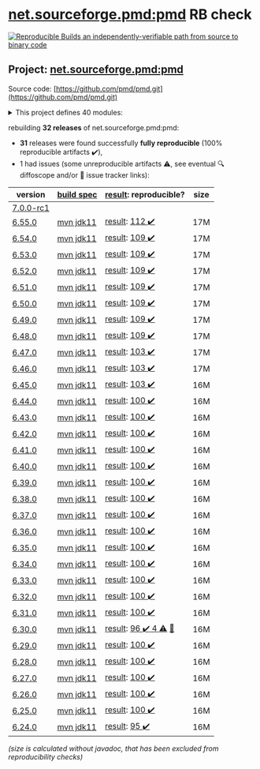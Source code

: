 [net.sourceforge.pmd:pmd](https://central.sonatype.com/artifact/net.sourceforge.pmd/pmd/6.55.0/versions) RB check
=======

[![Reproducible Builds](https://reproducible-builds.org/images/logos/rb.svg) an independently-verifiable path from source to binary code](https://reproducible-builds.org/)

## Project: [net.sourceforge.pmd:pmd](https://central.sonatype.com/artifact/net.sourceforge.pmd/pmd/6.55.0/versions)

Source code: [https://github.com/pmd/pmd.git](https://github.com/pmd/pmd.git)

<details><summary>This project defines 40 modules:</summary>

* [net.sourceforge.pmd:pmd](https://central.sonatype.com/artifact/net.sourceforge.pmd/pmd/6.55.0)
* [net.sourceforge.pmd:pmd-apex](https://central.sonatype.com/artifact/net.sourceforge.pmd/pmd-apex/6.55.0)
* [net.sourceforge.pmd:pmd-apex-jorje](https://central.sonatype.com/artifact/net.sourceforge.pmd/pmd-apex-jorje/6.55.0)
* [net.sourceforge.pmd:pmd-core](https://central.sonatype.com/artifact/net.sourceforge.pmd/pmd-core/6.55.0)
* [net.sourceforge.pmd:pmd-cpp](https://central.sonatype.com/artifact/net.sourceforge.pmd/pmd-cpp/6.55.0)
* [net.sourceforge.pmd:pmd-cs](https://central.sonatype.com/artifact/net.sourceforge.pmd/pmd-cs/6.55.0)
* [net.sourceforge.pmd:pmd-dart](https://central.sonatype.com/artifact/net.sourceforge.pmd/pmd-dart/6.55.0)
* [net.sourceforge.pmd:pmd-dist](https://central.sonatype.com/artifact/net.sourceforge.pmd/pmd-dist/6.55.0)
* [net.sourceforge.pmd:pmd-doc](https://central.sonatype.com/artifact/net.sourceforge.pmd/pmd-doc/6.55.0)
* [net.sourceforge.pmd:pmd-fortran](https://central.sonatype.com/artifact/net.sourceforge.pmd/pmd-fortran/6.55.0)
* [net.sourceforge.pmd:pmd-gherkin](https://central.sonatype.com/artifact/net.sourceforge.pmd/pmd-gherkin/6.55.0)
* [net.sourceforge.pmd:pmd-go](https://central.sonatype.com/artifact/net.sourceforge.pmd/pmd-go/6.55.0)
* [net.sourceforge.pmd:pmd-groovy](https://central.sonatype.com/artifact/net.sourceforge.pmd/pmd-groovy/6.55.0)
* [net.sourceforge.pmd:pmd-html](https://central.sonatype.com/artifact/net.sourceforge.pmd/pmd-html/6.55.0)
* [net.sourceforge.pmd:pmd-java](https://central.sonatype.com/artifact/net.sourceforge.pmd/pmd-java/6.55.0)
* [net.sourceforge.pmd:pmd-java8](https://central.sonatype.com/artifact/net.sourceforge.pmd/pmd-java8/6.55.0)
* [net.sourceforge.pmd:pmd-javascript](https://central.sonatype.com/artifact/net.sourceforge.pmd/pmd-javascript/6.55.0)
* [net.sourceforge.pmd:pmd-jsp](https://central.sonatype.com/artifact/net.sourceforge.pmd/pmd-jsp/6.55.0)
* [net.sourceforge.pmd:pmd-kotlin](https://central.sonatype.com/artifact/net.sourceforge.pmd/pmd-kotlin/6.55.0)
* [net.sourceforge.pmd:pmd-lang-test](https://central.sonatype.com/artifact/net.sourceforge.pmd/pmd-lang-test/6.55.0)
* [net.sourceforge.pmd:pmd-lua](https://central.sonatype.com/artifact/net.sourceforge.pmd/pmd-lua/6.55.0)
* [net.sourceforge.pmd:pmd-matlab](https://central.sonatype.com/artifact/net.sourceforge.pmd/pmd-matlab/6.55.0)
* [net.sourceforge.pmd:pmd-modelica](https://central.sonatype.com/artifact/net.sourceforge.pmd/pmd-modelica/6.55.0)
* [net.sourceforge.pmd:pmd-objectivec](https://central.sonatype.com/artifact/net.sourceforge.pmd/pmd-objectivec/6.55.0)
* [net.sourceforge.pmd:pmd-perl](https://central.sonatype.com/artifact/net.sourceforge.pmd/pmd-perl/6.55.0)
* [net.sourceforge.pmd:pmd-php](https://central.sonatype.com/artifact/net.sourceforge.pmd/pmd-php/6.55.0)
* [net.sourceforge.pmd:pmd-plsql](https://central.sonatype.com/artifact/net.sourceforge.pmd/pmd-plsql/6.55.0)
* [net.sourceforge.pmd:pmd-python](https://central.sonatype.com/artifact/net.sourceforge.pmd/pmd-python/6.55.0)
* [net.sourceforge.pmd:pmd-ruby](https://central.sonatype.com/artifact/net.sourceforge.pmd/pmd-ruby/6.55.0)
* [net.sourceforge.pmd:pmd-scala](https://central.sonatype.com/artifact/net.sourceforge.pmd/pmd-scala/6.55.0)
* [net.sourceforge.pmd:pmd-scala-common](https://central.sonatype.com/artifact/net.sourceforge.pmd/pmd-scala-common/6.55.0)
* [net.sourceforge.pmd:pmd-scala_2.12](https://central.sonatype.com/artifact/net.sourceforge.pmd/pmd-scala_2.12/6.55.0)
* [net.sourceforge.pmd:pmd-scala_2.13](https://central.sonatype.com/artifact/net.sourceforge.pmd/pmd-scala_2.13/6.55.0)
* [net.sourceforge.pmd:pmd-swift](https://central.sonatype.com/artifact/net.sourceforge.pmd/pmd-swift/6.55.0)
* [net.sourceforge.pmd:pmd-test](https://central.sonatype.com/artifact/net.sourceforge.pmd/pmd-test/6.55.0)
* [net.sourceforge.pmd:pmd-test-schema](https://central.sonatype.com/artifact/net.sourceforge.pmd/pmd-test-schema/6.55.0)
* [net.sourceforge.pmd:pmd-tsql](https://central.sonatype.com/artifact/net.sourceforge.pmd/pmd-tsql/6.55.0)
* [net.sourceforge.pmd:pmd-visualforce](https://central.sonatype.com/artifact/net.sourceforge.pmd/pmd-visualforce/6.55.0)
* [net.sourceforge.pmd:pmd-vm](https://central.sonatype.com/artifact/net.sourceforge.pmd/pmd-vm/6.55.0)
* [net.sourceforge.pmd:pmd-xml](https://central.sonatype.com/artifact/net.sourceforge.pmd/pmd-xml/6.55.0)
</details>

rebuilding **32 releases** of net.sourceforge.pmd:pmd:
- **31** releases were found successfully **fully reproducible** (100% reproducible artifacts :heavy_check_mark:),
- 1 had issues (some unreproducible artifacts :warning:, see eventual :mag: diffoscope and/or :memo: issue tracker links):

| version | [build spec](/BUILDSPEC.md) | [result](https://reproducible-builds.org/docs/jvm/): reproducible? | size |
| -- | --------- | ------ | -- |
| [7.0.0-rc1](https://central.sonatype.com/artifact/net.sourceforge.pmd/pmd/7.0.0-rc1/pom) | | | |
| [6.55.0](https://central.sonatype.com/artifact/net.sourceforge.pmd/pmd/6.55.0/pom) | [mvn jdk11](pmd-6.55.0.buildspec) | [result](pmd-6.55.0.buildinfo): [112 :heavy_check_mark: ](pmd-6.55.0.buildcompare) | 17M |
| [6.54.0](https://central.sonatype.com/artifact/net.sourceforge.pmd/pmd/6.54.0/pom) | [mvn jdk11](pmd-6.54.0.buildspec) | [result](pmd-6.54.0.buildinfo): [109 :heavy_check_mark: ](pmd-6.54.0.buildcompare) | 17M |
| [6.53.0](https://central.sonatype.com/artifact/net.sourceforge.pmd/pmd/6.53.0/pom) | [mvn jdk11](pmd-6.53.0.buildspec) | [result](pmd-6.53.0.buildinfo): [109 :heavy_check_mark: ](pmd-6.53.0.buildcompare) | 17M |
| [6.52.0](https://central.sonatype.com/artifact/net.sourceforge.pmd/pmd/6.52.0/pom) | [mvn jdk11](pmd-6.52.0.buildspec) | [result](pmd-6.52.0.buildinfo): [109 :heavy_check_mark: ](pmd-6.52.0.buildcompare) | 17M |
| [6.51.0](https://central.sonatype.com/artifact/net.sourceforge.pmd/pmd/6.51.0/pom) | [mvn jdk11](pmd-6.51.0.buildspec) | [result](pmd-6.51.0.buildinfo): [109 :heavy_check_mark: ](pmd-6.51.0.buildcompare) | 17M |
| [6.50.0](https://central.sonatype.com/artifact/net.sourceforge.pmd/pmd/6.50.0/pom) | [mvn jdk11](pmd-6.50.0.buildspec) | [result](pmd-6.50.0.buildinfo): [109 :heavy_check_mark: ](pmd-6.50.0.buildcompare) | 17M |
| [6.49.0](https://central.sonatype.com/artifact/net.sourceforge.pmd/pmd/6.49.0/pom) | [mvn jdk11](pmd-6.49.0.buildspec) | [result](pmd-6.49.0.buildinfo): [109 :heavy_check_mark: ](pmd-6.49.0.buildcompare) | 17M |
| [6.48.0](https://central.sonatype.com/artifact/net.sourceforge.pmd/pmd/6.48.0/pom) | [mvn jdk11](pmd-6.48.0.buildspec) | [result](pmd-6.48.0.buildinfo): [109 :heavy_check_mark: ](pmd-6.48.0.buildcompare) | 17M |
| [6.47.0](https://central.sonatype.com/artifact/net.sourceforge.pmd/pmd/6.47.0/pom) | [mvn jdk11](pmd-6.47.0.buildspec) | [result](pmd-6.47.0.buildinfo): [103 :heavy_check_mark: ](pmd-6.47.0.buildcompare) | 17M |
| [6.46.0](https://central.sonatype.com/artifact/net.sourceforge.pmd/pmd/6.46.0/pom) | [mvn jdk11](pmd-6.46.0.buildspec) | [result](pmd-6.46.0.buildinfo): [103 :heavy_check_mark: ](pmd-6.46.0.buildcompare) | 17M |
| [6.45.0](https://central.sonatype.com/artifact/net.sourceforge.pmd/pmd/6.45.0/pom) | [mvn jdk11](pmd-6.45.0.buildspec) | [result](pmd-6.45.0.buildinfo): [103 :heavy_check_mark: ](pmd-6.45.0.buildcompare) | 16M |
| [6.44.0](https://central.sonatype.com/artifact/net.sourceforge.pmd/pmd/6.44.0/pom) | [mvn jdk11](pmd-6.44.0.buildspec) | [result](pmd-6.44.0.buildinfo): [100 :heavy_check_mark: ](pmd-6.44.0.buildcompare) | 16M |
| [6.43.0](https://central.sonatype.com/artifact/net.sourceforge.pmd/pmd/6.43.0/pom) | [mvn jdk11](pmd-6.43.0.buildspec) | [result](pmd-6.43.0.buildinfo): [100 :heavy_check_mark: ](pmd-6.43.0.buildcompare) | 16M |
| [6.42.0](https://central.sonatype.com/artifact/net.sourceforge.pmd/pmd/6.42.0/pom) | [mvn jdk11](pmd-6.42.0.buildspec) | [result](pmd-6.42.0.buildinfo): [100 :heavy_check_mark: ](pmd-6.42.0.buildcompare) | 16M |
| [6.41.0](https://central.sonatype.com/artifact/net.sourceforge.pmd/pmd/6.41.0/pom) | [mvn jdk11](pmd-6.41.0.buildspec) | [result](pmd-6.41.0.buildinfo): [100 :heavy_check_mark: ](pmd-6.41.0.buildcompare) | 16M |
| [6.40.0](https://central.sonatype.com/artifact/net.sourceforge.pmd/pmd/6.40.0/pom) | [mvn jdk11](pmd-6.40.0.buildspec) | [result](pmd-6.40.0.buildinfo): [100 :heavy_check_mark: ](pmd-6.40.0.buildcompare) | 16M |
| [6.39.0](https://central.sonatype.com/artifact/net.sourceforge.pmd/pmd/6.39.0/pom) | [mvn jdk11](pmd-6.39.0.buildspec) | [result](pmd-6.39.0.buildinfo): [100 :heavy_check_mark: ](pmd-6.39.0.buildcompare) | 16M |
| [6.38.0](https://central.sonatype.com/artifact/net.sourceforge.pmd/pmd/6.38.0/pom) | [mvn jdk11](pmd-6.38.0.buildspec) | [result](pmd-6.38.0.buildinfo): [100 :heavy_check_mark: ](pmd-6.38.0.buildcompare) | 16M |
| [6.37.0](https://central.sonatype.com/artifact/net.sourceforge.pmd/pmd/6.37.0/pom) | [mvn jdk11](pmd-6.37.0.buildspec) | [result](pmd-6.37.0.buildinfo): [100 :heavy_check_mark: ](pmd-6.37.0.buildcompare) | 16M |
| [6.36.0](https://central.sonatype.com/artifact/net.sourceforge.pmd/pmd/6.36.0/pom) | [mvn jdk11](pmd-6.36.0.buildspec) | [result](pmd-6.36.0.buildinfo): [100 :heavy_check_mark: ](pmd-6.36.0.buildcompare) | 16M |
| [6.35.0](https://central.sonatype.com/artifact/net.sourceforge.pmd/pmd/6.35.0/pom) | [mvn jdk11](pmd-6.35.0.buildspec) | [result](pmd-6.35.0.buildinfo): [100 :heavy_check_mark: ](pmd-6.35.0.buildcompare) | 16M |
| [6.34.0](https://central.sonatype.com/artifact/net.sourceforge.pmd/pmd/6.34.0/pom) | [mvn jdk11](pmd-6.34.0.buildspec) | [result](pmd-6.34.0.buildinfo): [100 :heavy_check_mark: ](pmd-6.34.0.buildcompare) | 16M |
| [6.33.0](https://central.sonatype.com/artifact/net.sourceforge.pmd/pmd/6.33.0/pom) | [mvn jdk11](pmd-6.33.0.buildspec) | [result](pmd-6.33.0.buildinfo): [100 :heavy_check_mark: ](pmd-6.33.0.buildcompare) | 16M |
| [6.32.0](https://central.sonatype.com/artifact/net.sourceforge.pmd/pmd/6.32.0/pom) | [mvn jdk11](pmd-6.32.0.buildspec) | [result](pmd-6.32.0.buildinfo): [100 :heavy_check_mark: ](pmd-6.32.0.buildcompare) | 16M |
| [6.31.0](https://central.sonatype.com/artifact/net.sourceforge.pmd/pmd/6.31.0/pom) | [mvn jdk11](pmd-6.31.0.buildspec) | [result](pmd-6.31.0.buildinfo): [100 :heavy_check_mark: ](pmd-6.31.0.buildcompare) | 16M |
| [6.30.0](https://central.sonatype.com/artifact/net.sourceforge.pmd/pmd/6.30.0/pom) | [mvn jdk11](pmd-6.30.0.buildspec) | [result](pmd-scala_2.12-6.30.0.buildinfo): [96 :heavy_check_mark:  4 :warning:](pmd-scala_2.12-6.30.0.buildcompare) [:memo:](https://github.com/pmd/pmd/issues/2970) | 16M |
| [6.29.0](https://central.sonatype.com/artifact/net.sourceforge.pmd/pmd/6.29.0/pom) | [mvn jdk11](pmd-6.29.0.buildspec) | [result](pmd-scala_2.12-6.29.0.buildinfo): [100 :heavy_check_mark: ](pmd-scala_2.12-6.29.0.buildcompare) | 16M |
| [6.28.0](https://central.sonatype.com/artifact/net.sourceforge.pmd/pmd/6.28.0/pom) | [mvn jdk11](pmd-6.28.0.buildspec) | [result](pmd-scala_2.12-6.28.0.buildinfo): [100 :heavy_check_mark: ](pmd-scala_2.12-6.28.0.buildcompare) | 16M |
| [6.27.0](https://central.sonatype.com/artifact/net.sourceforge.pmd/pmd/6.27.0/pom) | [mvn jdk11](pmd-6.27.0.buildspec) | [result](pmd-scala_2.12-6.27.0.buildinfo): [100 :heavy_check_mark: ](pmd-scala_2.12-6.27.0.buildcompare) | 16M |
| [6.26.0](https://central.sonatype.com/artifact/net.sourceforge.pmd/pmd/6.26.0/pom) | [mvn jdk11](pmd-6.26.0.buildspec) | [result](pmd-doc-6.26.0.buildinfo): [100 :heavy_check_mark: ](pmd-doc-6.26.0.buildcompare) | 16M |
| [6.25.0](https://central.sonatype.com/artifact/net.sourceforge.pmd/pmd/6.25.0/pom) | [mvn jdk11](pmd-6.25.0.buildspec) | [result](pmd-doc-6.25.0.buildinfo): [100 :heavy_check_mark: ](pmd-doc-6.25.0.buildcompare) | 16M |
| [6.24.0](https://central.sonatype.com/artifact/net.sourceforge.pmd/pmd/6.24.0/pom) | [mvn jdk11](pmd-6.24.0.buildspec) | [result](pmd-doc-6.24.0.buildinfo): [95 :heavy_check_mark: ](pmd-doc-6.24.0.buildcompare) | 16M |

<i>(size is calculated without javadoc, that has been excluded from reproducibility checks)</i>

